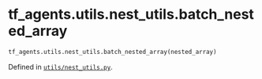 <div itemscope itemtype="http://developers.google.com/ReferenceObject">
<meta itemprop="name" content="tf_agents.utils.nest_utils.batch_nested_array" />
<meta itemprop="path" content="Stable" />
</div>

# tf_agents.utils.nest_utils.batch_nested_array



``` python
tf_agents.utils.nest_utils.batch_nested_array(nested_array)
```



Defined in [`utils/nest_utils.py`](https://github.com/tensorflow/agents/tree/master/tf_agents/utils/nest_utils.py).

<!-- Placeholder for "Used in" -->
